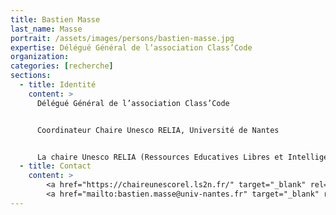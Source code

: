 ```yaml
---
title: Bastien Masse
last_name: Masse
portrait: /assets/images/persons/bastien-masse.jpg
expertise: Délégué Général de l’association Class’Code
organization:
categories: [recherche]
sections:
  - title: Identité
    content: >
      Délégué Général de l’association Class’Code


      Coordinateur Chaire Unesco RELIA, Université de Nantes


      La chaire Unesco RELIA (Ressources Educatives Libres et Intelligence Artificielle) se donne pour mission de développer et de favoriser des initiatives de recherche, de formation et de médiation, dans les domaines de l’Education Ouverte et de l’Intelligence Artificielle. De l’IA pour l’Education à l’Education à l’IA, la chaire intervient sur le domaine de la recherche fondamentale comme sur celui de la production de ressources de formation et de médiation scientifique. Outil de la politique OPEN de Nantes Université, elle se dote d’une visibilité nationale et internationale à travers des projets européens et son soutien à des dispositifs comme Class’Code.
  - title: Contact
    content: >
        <a href="https://chaireunescorel.ls2n.fr/" target="_blank" rel="noreferrer">Site</a> –
        <a href="mailto:bastien.masse@univ-nantes.fr" target="_blank" rel="noreferrer">Mail</a>
---
```

